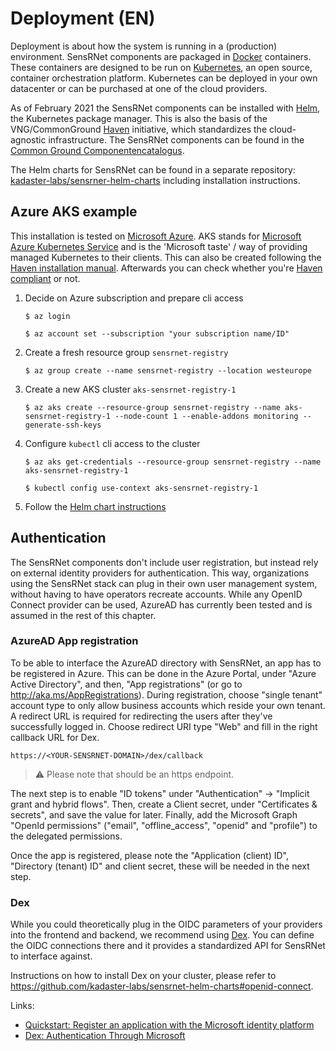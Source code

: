 # Deployment (EN)

Deployment is about how the system is running in a (production) environment.
SensRNet components are packaged in [Docker](https://www.docker.com/resources/what-container) containers.
These containers are designed to be run on [Kubernetes](https://kubernetes.io/), an open source, container orchestration platform.
Kubernetes can be deployed in your own datacenter or can be purchased at one of the cloud providers.

As of February 2021 the SensRNet components can be installed with [Helm](https://helm.sh/), the Kubernetes package manager. This is also the basis of the VNG/CommonGround [Haven](https://haven.commonground.nl/) initiative, which standardizes the cloud-agnostic infrastructure. The SensRNet components can be found in the [Common Ground Componentencatalogus](https://componentencatalogus.commonground.nl/componenten?query=sensr).

The Helm charts for SensRNet can be found in a separate repository: [kadaster-labs/sensrner-helm-charts](https://github.com/kadaster-labs/sensrnet-helm-charts) including installation instructions.

## Azure AKS example

This installation is tested on [Microsoft Azure](https://azure.microsoft.com/nl-nl/overview/). AKS stands for [Microsoft Azure Kubernetes Service](https://azure.microsoft.com/nl-nl/services/kubernetes-service/) and is the 'Microsoft taste' / way of providing managed Kubernetes to their clients. This can also be created following the [Haven installation manual](https://haven.commonground.nl/docs/aan-de-slag/azure). Afterwards you can check whether you're [Haven compliant](https://haven.commonground.nl/docs/compliancy-checker) or not.



1. Decide on Azure subscription and prepare cli access

   ```
   $ az login

   $ az account set --subscription "your subscription name/ID"
   ```

1. Create a fresh resource group `sensrnet-registry`

   ```
   $ az group create --name sensrnet-registry --location westeurope
   ```

1. Create a new AKS cluster `aks-sensrnet-registry-1`

   ```
   $ az aks create --resource-group sensrnet-registry --name aks-sensrnet-registry-1 --node-count 1 --enable-addons monitoring --generate-ssh-keys
   ```

1. Configure `kubectl` cli access to the cluster

   ```
   $ az aks get-credentials --resource-group sensrnet-registry --name aks-sensrnet-registry-1

   $ kubectl config use-context aks-sensrnet-registry-1
   ```

1. Follow the [Helm chart instructions](https://github.com/kadaster-labs/sensrnet-helm-charts)

## Authentication

The SensRNet components don't include user registration, but instead rely on external identity providers for authentication. This way, organizations using the SensRNet stack can plug in their own user management system, without having to have operators recreate accounts. While any OpenID Connect provider can be used, AzureAD has currently been tested and is assumed in the rest of this chapter.

### AzureAD App registration
To be able to interface the AzureAD directory with SensRNet, an app has to be registered in Azure. This can be done in the Azure Portal, under "Azure Active Directory", and then, "App registrations" (or go to http://aka.ms/AppRegistrations). During registration, choose "single tenant" account type to only allow business accounts which reside your own tenant. A redirect URL is required for redirecting the users after they've successfully logged in. Choose redirect URI type "Web" and fill in the right callback URL for Dex.

```
https://<YOUR-SENSRNET-DOMAIN>/dex/callback
```

> :warning: Please note that <YOUR-SENSRNET-DOMAIN> should be an https endpoint.

The next step is to enable "ID tokens" under "Authentication" -> "Implicit grant and hybrid flows". Then, create a Client secret, under "Certificates & secrets", and save the value for later. Finally, add the Microsoft Graph "OpenId permissions" ("email", "offline_access", "openid" and "profile") to the delegated permissions.

Once the app is registered, please note the "Application (client) ID", "Directory (tenant) ID" and client secret, these will be needed in the next step.

### Dex
While you could theoretically plug in the OIDC parameters of your providers into the frontend and backend, we recommend using [Dex](https://dexidp.io/). You can define the OIDC connections there and it provides a standardized API for SensRNet to interface against.

Instructions on how to install Dex on your cluster, please refer to https://github.com/kadaster-labs/sensrnet-helm-charts#openid-connect.

Links:
- [Quickstart: Register an application with the Microsoft identity platform](https://docs.microsoft.com/en-us/azure/active-directory/develop/quickstart-register-app)
- [Dex: Authentication Through Microsoft](https://dexidp.io/docs/connectors/microsoft/)
